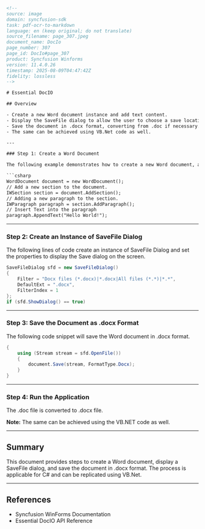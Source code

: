 ```html
<!-- 
source: image
domain: syncfusion-sdk
task: pdf-ocr-to-markdown
language: en (keep original; do not translate)
source_filename: page_307.jpeg
document_name: DocIo
page_number: 307
page_id: DocIo#page_307
product: Syncfusion Winforms
version: 11.4.0.26
timestamp: 2025-08-09T04:47:42Z
fidelity: lossless
-->

# Essential DocIO

## Overview

- Create a new Word document instance and add text content.
- Display the SaveFile dialog to allow the user to choose a save location and file name.
- Save the document in .docx format, converting from .doc if necessary.
- The same can be achieved using VB.Net code as well.

---

### Step 1: Create a Word Document

The following example demonstrates how to create a new Word document, add a section, and insert a paragraph with text.

```csharp
WordDocument document = new WordDocument();
// Add a new section to the document.
IWSection section = document.AddSection();
// Adding a new paragraph to the section.
IWParagraph paragraph = section.AddParagraph();
// Insert Text into the paragraph
paragraph.AppendText("Hello World!");
```

---

### Step 2: Create an Instance of SaveFile Dialog

The following lines of code create an instance of SaveFile Dialog and set the properties to display the Save dialog on the screen.

```csharp
SaveFileDialog sfd = new SaveFileDialog()
{
    Filter = "Docx files (*.docx)|*.docx|All files (*.*)|*.*",
    DefaultExt = ".docx",
    FilterIndex = 1
};
if (sfd.ShowDialog() == true)
```

---

### Step 3: Save the Document as .docx Format

The following code snippet will save the Word document in .docx format.

```csharp
{
    using (Stream stream = sfd.OpenFile())
    {
        document.Save(stream, FormatType.Docx);
    }
}
```

---

### Step 4: Run the Application

The .doc file is converted to .docx file.

**Note:** The same can be achieved using the VB.NET code as well.

---

## Summary

This document provides steps to create a Word document, display a SaveFile dialog, and save the document in .docx format. The process is applicable for C# and can be replicated using VB.Net.

---

## References

- Syncfusion WinForms Documentation
- Essential DocIO API Reference

<!-- tags: [WinForms, DocIO, Word Document, SaveFile Dialog, .docx, C#, VB.Net] keywords: [Create Document, Save Dialog, Document Conversion, DocIO, Word, SaveFile, C#, VB.Net] -->
```